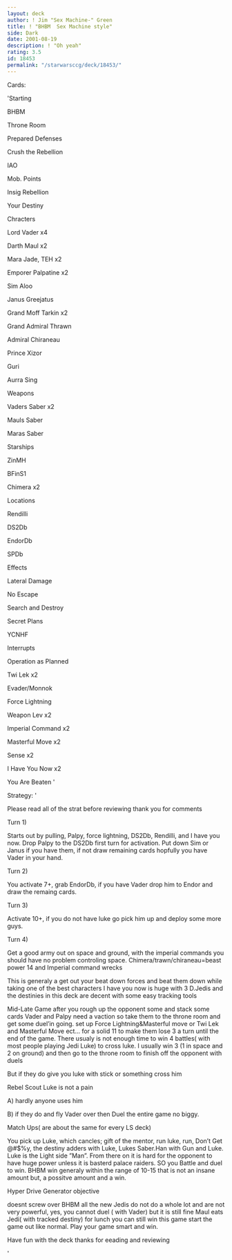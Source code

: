 ```yaml
---
layout: deck
author: ! Jim "Sex Machine-" Green
title: ! "BHBM  Sex Machine style"
side: Dark
date: 2001-08-19
description: ! "Oh yeah"
rating: 3.5
id: 18453
permalink: "/starwarsccg/deck/18453/"
---
```

Cards: 

'Starting

BHBM

Throne Room

Prepared Defenses

Crush the Rebellion

IAO

Mob. Points

Insig Rebellion

Your Destiny


Chracters

Lord Vader x4

Darth Maul x2

Mara Jade, TEH x2

Emporer Palpatine x2

Sim Aloo

Janus Greejatus

Grand Moff Tarkin x2

Grand Admiral Thrawn

Admiral Chiraneau

Prince Xizor

Guri

Aurra Sing


Weapons

Vaders Saber x2

Mauls Saber

Maras Saber


Starships

ZinMH

BFinS1

Chimera x2


Locations

Rendilli

DS2Db

EndorDb

SPDb


Effects

Lateral Damage

No Escape

Search and Destroy

Secret Plans

YCNHF


Interrupts

Operation as Planned

Twi Lek x2

Evader/Monnok 

Force Lightning

Weapon Lev x2

Imperial Command x2

Masterful Move x2

Sense x2

I Have You Now x2

You Are Beaten '

Strategy: '

Please read all of the strat before reviewing thank you for comments



Turn 1)

  Starts out by pulling, Palpy, force lightning, DS2Db, Rendilli, and I have you now. Drop Palpy to the DS2Db first turn for activation. Put down Sim or Janus if you have them, if not draw remaining cards hopfully you have Vader in your hand.


Turn 2)

  You activate 7+, grab EndorDb, if you have Vader drop him to Endor and draw the remaing cards.


Turn 3)

  Activate 10+, if you do not have luke go pick him up and deploy some more guys.


Turn 4)

  Get a good army out on space and ground, with the imperial commands you should have no problem controling space. Chimera/trawn/chiraneau=beast power 14 and Imperial command wrecks


This is generaly a get out your beat down forces and beat them down while taking one of the best characters I have you now is huge with 3 D.Jedis and the destinies in this deck are decent with some easy tracking tools


Mid-Late Game after you rough up the opponent some and stack some cards Vader and Palpy need a vaction so take them to the throne room and get some duel’in going. set up Force Lightning&Masterful move or Twi Lek and Masterful Move ect... for a solid 11 to make them lose 3 a turn until the end of the game. There usualy is not enough time to win 4 battles( with most people playing Jedi Luke) to cross luke. I usually win 3 (1 in space and 2 on ground) and then go to the throne room to finish off the opponent with duels


But if they do give you luke with stick or something cross him


Rebel Scout Luke is not a pain

A) hardly anyone uses him 

B) if they do and fly Vader over then Duel the entire game no biggy.


Match Ups( are about the same for every LS deck)


You pick up Luke, which cancles; gift of the mentor, run luke, run, Don’t Get @#$%y, the destiny adders with Luke, Lukes Saber.Han with Gun and Luke. Luke is the Light side ”Man”. From there on it is hard for the opponent to have huge power unless it is basterd palace raiders. SO you Battle and duel to win. BHBM win generaly within the range of 10-15 that is not an insane amount but, a possitve amount and a win.


Hyper Drive Generator objective

doesnt screw over BHBM all the new Jedis do not do a whole lot and are not very powerful, yes, you cannot duel ( with Vader) but it is still fine Maul eats Jedi( with tracked destiny) for lunch you can still win this game start the game out like normal. Play your game smart and win.


Have fun with the deck thanks for eeading and reviewing


'
